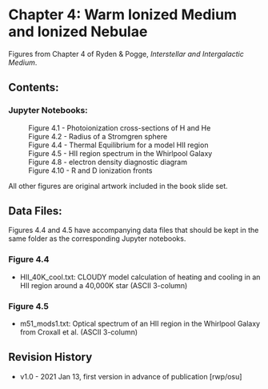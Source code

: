 # Chapter 4: Warm Ionized Medium and Ionized Nebulae

Figures from Chapter 4 of Ryden & Pogge, *Interstellar and Intergalactic Medium*.

## Contents:

### Jupyter Notebooks:
<dl>
<dd>Figure 4.1 - Photoionization cross-sections of H and He
<dd>Figure 4.2 - Radius of a Stromgren sphere
<dd>Figure 4.4 - Thermal Equilibrium for a model HII region
<dd>Figure 4.5 - HII region spectrum in the Whirlpool Galaxy
<dd>Figure 4.8 - electron density diagnostic diagram
<dd>Figure 4.10 - R and D ionization fronts
</dl>
All other figures are original artwork included in the book slide set.

## Data Files:

Figures 4.4 and 4.5 have accompanying data files that should be kept 
in the same folder as the corresponding Jupyter notebooks.

### Figure 4.4
* HII_40K_cool.txt: CLOUDY model calculation of heating and cooling in an HII region around a 40,000K star (ASCII 3-column)

### Figure 4.5
 * m51_mods1.txt: Optical spectrum of an HII region in the Whirlpool Galaxy from Croxall et al. (ASCII 3-column)

## Revision History

* v1.0 - 2021 Jan 13, first version in advance of publication [rwp/osu]
